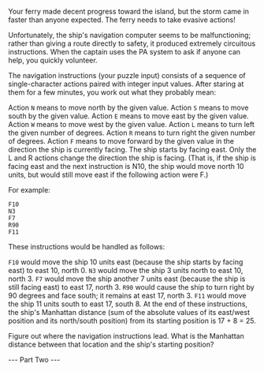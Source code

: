 Your ferry made decent progress toward the island, but the storm came in faster than anyone expected. The ferry needs to take evasive actions!

Unfortunately, the ship's navigation computer seems to be malfunctioning; rather than giving a route directly to safety, it produced extremely circuitous instructions. When the captain uses the PA system to ask if anyone can help, you quickly volunteer.

The navigation instructions (your puzzle input) consists of a sequence of single-character actions paired with integer input values. After staring at them for a few minutes, you work out what they probably mean:

Action `N` means to move north by the given value.
Action `S` means to move south by the given value.
Action `E` means to move east by the given value.
Action `W` means to move west by the given value.
Action `L` means to turn left the given number of degrees.
Action `R` means to turn right the given number of degrees.
Action `F` means to move forward by the given value in the direction the ship is currently facing.
The ship starts by facing east. Only the L and R actions change the direction the ship is facing. (That is, if the ship is facing east and the next instruction is N10, the ship would move north 10 units, but would still move east if the following action were F.)

For example:

```
F10
N3
F7
R90
F11
```

These instructions would be handled as follows:

`F10` would move the ship 10 units east (because the ship starts by facing east) to east 10, north 0.
`N3` would move the ship 3 units north to east 10, north 3.
`F7` would move the ship another 7 units east (because the ship is still facing east) to east 17, north 3.
`R90` would cause the ship to turn right by 90 degrees and face south; it remains at east 17, north 3.
`F11` would move the ship 11 units south to east 17, south 8.
At the end of these instructions, the ship's Manhattan distance (sum of the absolute values of its east/west position and its north/south position) from its starting position is 17 + 8 = 25.

Figure out where the navigation instructions lead. What is the Manhattan distance between that location and the ship's starting position?

--- Part Two ---  

